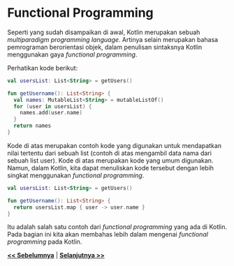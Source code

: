 # Functional Programming

Seperti yang sudah disampaikan di awal, Kotlin merupakan sebuah _multiparadigm programming language_. Artinya selain merupakan bahasa pemrograman berorientasi objek, dalam penulisan sintaksnya Kotlin menggunakan gaya _functional programming_.

Perhatikan kode berikut:

```kotlin
val usersList: List<String> = getUsers()

fun getUsername(): List<String> {
  val names: MutableList<String> = mutableListOf()
  for (user in usersList) {
    names.add(user.name)
  }
  return names
}
```

Kode di atas merupakan contoh kode yang digunakan untuk mendapatkan nilai tertentu dari sebuah list (contoh di atas mengambil data nama dari sebuah list user). Kode di atas merupakan kode yang umum digunakan. Namun, dalam Kotlin, kita dapat menuliskan kode tersebut dengan lebih singkat menggunakan _functional programming_.

```kotlin
val usersList: List<String> = getUsers()

fun getUsername(): List<String> {
  return usersList.map { user -> user.name }
}
```

Itu adalah salah satu contoh dari _functional programming_ yang ada di Kotlin. Pada bagian ini kita akan membahas lebih dalam mengenai _functional programming_ pada Kotlin.

**[<< Sebelumnya](m18-abstract-interface.md)**  | **[Selanjutnya >>](m20-named-default-args)**
